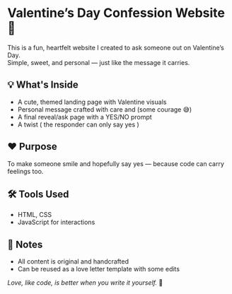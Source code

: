 # Valentine’s Day Confession Website 💌

This is a fun, heartfelt website I created to ask someone out on Valentine’s Day.  
Simple, sweet, and personal — just like the message it carries.

## 💡 What's Inside
- A cute, themed landing page with Valentine visuals
- Personal message crafted with care and (some courage 😅)
- A final reveal/ask page with a YES/NO prompt
- A twist ( the responder can only say yes )

## ❤️ Purpose
To make someone smile and hopefully say yes — because code can carry feelings too.

## 🛠️ Tools Used
- HTML, CSS
- JavaScript for interactions

## 📝 Notes
- All content is original and handcrafted
- Can be reused as a love letter template with some edits

*Love, like code, is better when you write it yourself.* 💖

